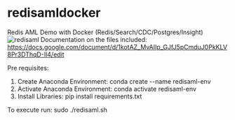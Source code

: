 # redisamldocker
Redis AML Demo with Docker (Redis/Search/CDC/Postgres/Insight)
![redisaml](https://user-images.githubusercontent.com/76743844/131912137-b405a0a1-cb73-45c7-a711-9b34afe4cc23.png)
Documentation on the files included:
https://docs.google.com/document/d/1kotAZ_MvAIIp_GJfJ5pCmduJ0PkKLV8Pr3DThqD-Il4/edit

Pre requisites:
1. Create Anaconda Environment:
   conda create --name redisaml-env
2. Activate Anaconda Environment:
   conda activate redisaml-env
3. Install Libraries:
   pip install requirements.txt

To execute run:
sudo ./redisaml.sh
